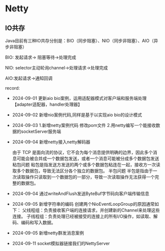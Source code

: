 # Netty

## IO共存

Java目前有三种IO共存分别是：BIO（同步阻塞）、NIO（同步非阻塞）、AIO（异步非阻塞）

BIO: 发起请求→ 阻塞等待→处理完成

NIO: selector主动轮询channel→处理请求→处理完成

AIO:发起请求→通知回调

record:

- 2024-09-01 更新aio bio案例，运用适配器模式对客户端和服务端处理【adapter适配器，handler处理器】
- 2024-09-02 新增nio案例代码,同样是基于以实现aio bio的设计模式
- 2024-09-03 1.新增netty案例代码 修改pom文件 2.用netty编写一个能接收数据的socketServer服务端
- 2024-09-04 新增netty接入netty解码器

  由于 TCP 是面向流的协议，它不会为每个消息提供明确的边界，因此多个消息可能会被合并成一个数据包发送，或者一个消息可能被分成多个数据包发送
   粘包问题
     粘包是指发送方发送的两个或多个数据包粘连在一起，接收方一次读取多个数据包，导致无法区分各个独立的数据包。
   半包问题
     半包是指由于一次读取操作只读取到一个数据包的一部分，导致一次读取操作无法获得一个完整的数据包。

- 2024-09-04 通过writeAndFlush发送ByteBuf字节码向客户端传输信息
- 2024-09-05 新增字符串的编码
  创建两个NioEventLoopGroup的原因通常如下：
  父线程组：负责接收客户端的连接请求，并创建新的Channel来处理这些连接。
  子线程组：负责处理已经被接受的连接上的所有I/O操作，如读取、解码、编码和写入数据。
- 2024-09-05 新增netty群发消息案例
- 2024-09-11 socket模拟器链接我们的NettyServer